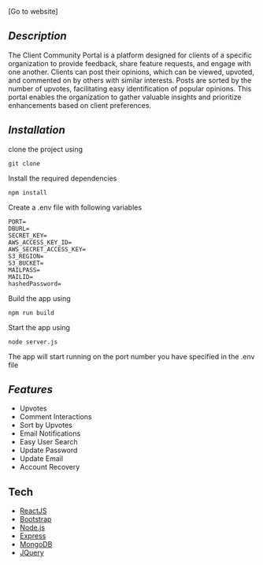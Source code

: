 
[Go to website]
## _Description_

The Client Community Portal is a platform designed for clients of a specific organization to provide feedback, share feature requests, and engage with one another. Clients can post their opinions, which can be viewed, upvoted, and commented on by others with similar interests. Posts are sorted by the number of upvotes, facilitating easy identification of popular opinions. This portal enables the organization to gather valuable insights and prioritize enhancements based on client preferences.

## _Installation_
clone the project using
```
git clone

```
Install the required dependencies
```
npm install
```
Create a .env file with following variables
```
PORT=
DBURL=
SECRET_KEY=
AWS_ACCESS_KEY_ID=
AWS_SECRET_ACCESS_KEY=
S3_REGION=
S3_BUCKET=
MAILPASS=
MAILID=
hashedPassword=
```

Build the app using 
```
npm run build
```

Start the app using
```
node server.js
```
The app will start running on the port number you have specified in the .env file

## _Features_

- Upvotes
- Comment Interactions
- Sort by Upvotes
- Email Notifications
- Easy User Search
- Update Password
- Update Email
- Account Recovery

## Tech
- [ReactJS]
- [Bootstrap]
- [Node.js]
- [Express]
- [MongoDB]
- [JQuery]

[//]: # (These are reference links used in the body of this note and get stripped out when the markdown processor does its job. There is no need to format nicely because it shouldn't be seen. Thanks SO - http://stackoverflow.com/questions/4823468/store-comments-in-markdown-syntax)

   [Node.js]: <http://nodejs.org>
   [Bootstrap]: <https://getbootstrap.com/>
   [jQuery]: <http://jquery.com>
   [express]: <http://expressjs.com>
   [ReactJS]: <https://react.dev/>
   [MongoDB]: <https://www.mongodb.com/>

   >
